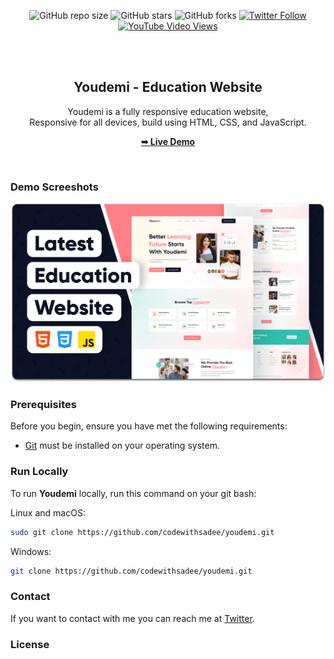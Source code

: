 <div align="center">
  
  ![GitHub repo size](https://img.shields.io/github/repo-size/codewithsadee/youdemi)
  ![GitHub stars](https://img.shields.io/github/stars/codewithsadee/youdemi?style=social)
  ![GitHub forks](https://img.shields.io/github/forks/codewithsadee/youdemi?style=social)
[![Twitter Follow](https://img.shields.io/twitter/follow/codewithsadee_?style=social)](https://twitter.com/intent/follow?screen_name=codewithsadee_)
  [![YouTube Video Views](https://img.shields.io/youtube/views/_7X7D631uQU?style=social)](https://youtu.be/_7X7D631uQU)

  <br />
  <br />

  <h2 align="center">Youdemi - Education Website</h2>

Youdemi is a fully responsive education website, <br />Responsive for all devices, build using HTML, CSS, and JavaScript.

<a href="https://codewithsadee.github.io/youdemi/"><strong>➥ Live Demo</strong></a>

</div>

<br />

### Demo Screeshots

![Youdemi Desktop Demo](./readme-images/desktop.png "Desktop Demo")

### Prerequisites

Before you begin, ensure you have met the following requirements:

- [Git](https://git-scm.com/downloads "Download Git") must be installed on your operating system.

### Run Locally

To run **Youdemi** locally, run this command on your git bash:

Linux and macOS:

```bash
sudo git clone https://github.com/codewithsadee/youdemi.git
```

Windows:

```bash
git clone https://github.com/codewithsadee/youdemi.git
```

### Contact

If you want to contact with me you can reach me at [Twitter](https://www.twitter.com/codewithsadee).

### License
